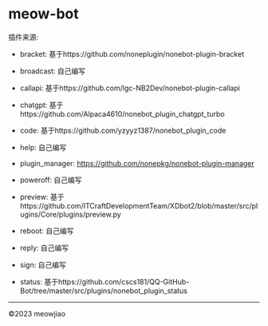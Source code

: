 # meow-bot

插件来源:

- bracket: 基于https://github.com/noneplugin/nonebot-plugin-bracket

- broadcast: 自己编写
- callapi: 基于https://github.com/lgc-NB2Dev/nonebot-plugin-callapi
- chatgpt: 基于https://github.com/Alpaca4610/nonebot_plugin_chatgpt_turbo
- code: 基于https://github.com/yzyyz1387/nonebot_plugin_code
- help: 自己编写
- plugin_manager: https://github.com/nonepkg/nonebot-plugin-manager
- poweroff: 自己编写
- preview: 基于https://github.com/ITCraftDevelopmentTeam/XDbot2/blob/master/src/plugins/Core/plugins/preview.py
- reboot: 自己编写
- reply: 自己编写
- sign: 自己编写
- status: 基于https://github.com/cscs181/QQ-GitHub-Bot/tree/master/src/plugins/nonebot_plugin_status

---

©2023 meowjiao

